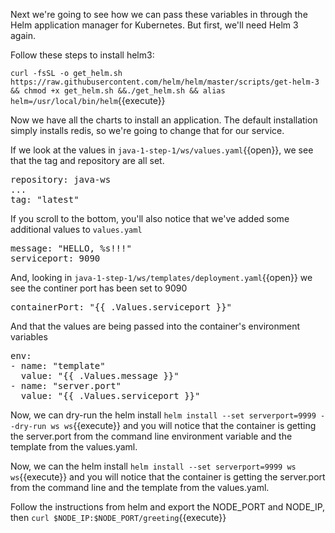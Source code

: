 Next we're going to see how we can pass these variables in through the Helm application manager for Kubernetes.  But first, we'll need Helm 3 again.

Follow these steps to install helm3:

`curl -fsSL -o get_helm.sh https://raw.githubusercontent.com/helm/helm/master/scripts/get-helm-3 && chmod +x get_helm.sh &&./get_helm.sh && alias helm=/usr/local/bin/helm`{{execute}}

Now we have all the charts to install an application.  The default installation simply installs redis, so we're going to change that for our service.

If we look at the values in `java-1-step-1/ws/values.yaml`{{open}}, we see that the tag and repository are all set.
<pre>
repository: java-ws
...
tag: "latest"
</pre>

If you scroll to the bottom, you'll also notice that we've added some additional values to `values.yaml`
<pre>
message: "HELLO, %s!!!"
serviceport: 9090
</pre>

And, looking in `java-1-step-1/ws/templates/deployment.yaml`{{open}} we see the continer port has been set to 9090
<pre>
containerPort: "{{ .Values.serviceport }}"
</pre>

And that the values are being passed into the container's environment variables
<pre>
env:
- name: "template"
  value: "{{ .Values.message }}"
- name: "server.port"
  value: "{{ .Values.serviceport }}"
</pre>

Now, we can dry-run the helm install `helm install --set serverport=9999 --dry-run ws ws`{{execute}}  and you will notice that the container is getting the server.port from the command line environment variable and the template from the values.yaml.

Now, we can the helm install `helm install --set serverport=9999 ws ws`{{execute}}  and you will notice that the container is getting the server.port from the command line and the template from the values.yaml.

Follow the instructions from helm and export the NODE_PORT and NODE_IP, then `curl $NODE_IP:$NODE_PORT/greeting`{{execute}}
